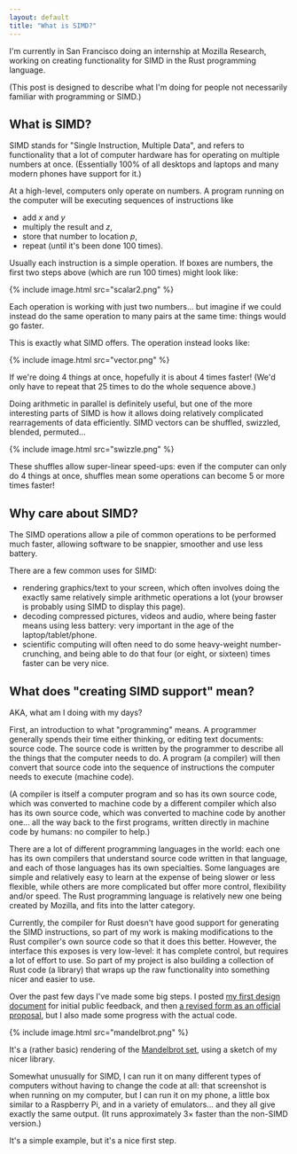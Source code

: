 ```yaml
---
layout: default
title: "What is SIMD?"
---
```


I'm currently in San Francisco doing an internship at Mozilla
Research, working on creating functionality for SIMD in the Rust
programming language.

(This post is designed to describe what I'm doing for people not
necessarily familiar with programming or SIMD.)

## What is SIMD?

SIMD stands for "Single Instruction, Multiple Data", and refers to
functionality that a lot of computer hardware has for operating on
multiple numbers at once. (Essentially 100% of all desktops and
laptops and many modern phones have support for it.)

At a high-level, computers only operate on numbers. A program running
on the computer will be executing sequences of instructions like

- add *x* and *y*
- multiply the result and *z*,
- store that number to location *p*,
- repeat (until it's been done 100 times).

Usually each instruction is a simple operation. If boxes are numbers,
the first two steps above (which are run 100 times) might look like:

{% include image.html src="scalar2.png" %}

Each operation is working with just two numbers... but imagine if we
could instead do the same operation to many pairs at the same time:
things would go faster.

This is exactly what SIMD offers. The operation instead looks like:

{% include image.html src="vector.png" %}

If we're doing 4 things at once, hopefully it is about 4 times faster!
(We'd only have to repeat that 25 times to do the whole sequence
above.)

Doing arithmetic in parallel is definitely useful, but one of the more
interesting parts of SIMD is how it allows doing relatively
complicated rearragements of data efficiently. SIMD vectors can be
shuffled, swizzled, blended, permuted...

{% include image.html src="swizzle.png" %}

These shuffles allow super-linear speed-ups: even if the computer can
only do 4 things at once, shuffles mean some operations can become 5
or more times faster!

## Why care about SIMD?

The SIMD operations allow a pile of common operations to be performed
much faster, allowing software to be snappier, smoother and use less
battery.

There are a few common uses for SIMD:

- rendering graphics/text to your screen, which often involves doing
  the exactly same relatively simple arithmetic operations a lot (your
  browser is probably using SIMD to display this page).
- decoding compressed pictures, videos and audio, where being faster
  means using less battery: very important in the age of the
  laptop/tablet/phone.
- scientific computing will often need to do some heavy-weight
  number-crunching, and being able to do that four (or eight, or
  sixteen) times faster can be very nice.

## What does "creating SIMD support" mean?

AKA, what am I doing with my days?

First, an introduction to what "programming" means. A programmer
generally spends their time either thinking, or editing text
documents: source code. The source code is written by the programmer
to describe all the things that the computer needs to do. A program (a
compiler) will then convert that source code into the sequence of
instructions the computer needs to execute (machine code).

(A compiler is itself a computer program and so has its own source
code, which was converted to machine code by a different compiler
which also has its own source code, which was converted to machine
code by another one... all the way back to the first programs, written
directly in machine code by humans: no compiler to help.)

There are a lot of different programming languages in the world: each
one has its own compilers that understand source code written in that
language, and each of those languages has its own specialties. Some
languages are simple and relatively easy to learn at the expense of
being slower or less flexible, while others are more complicated but
offer more control, flexibility and/or speed. The Rust programming
language is relatively new one being created by Mozilla, and fits into
the latter category.

Currently, the compiler for Rust doesn't have good support for
generating the SIMD instructions, so part of my work is making
modifications to the Rust compiler's own source code so that it does
this better. However, the interface this exposes is very low-level: it
has complete control, but requires a lot of effort to use. So part of
my project is also building a collection of Rust code (a library) that
wraps up the raw functionality into something nicer and easier to use.

Over the past few days I've made some big steps. I posted
[my first design document](https://internals.rust-lang.org/t/pre-rfc-simd-groundwork/2343)
for initial public feedback, and then
[a revised form as an official proposal](https://github.com/rust-lang/rfcs/pull/1199),
but I also made some progress with the actual code.

{% include image.html src="mandelbrot.png" %}

It's a (rather basic) rendering of the
[Mandelbrot set](https://en.wikipedia.org/wiki/Mandelbrot_set), using
a sketch of my nicer library.

Somewhat unusually for SIMD, I can run it on many different types of
computers without having to change the code at all: that screenshot is
when running on my computer, but I can run it on my phone, a little
box similar to a Raspberry Pi, and in a variety of emulators... and
they all give exactly the same output. (It runs approximately 3&times;
faster than the non-SIMD version.)

It's a simple example, but it's a nice first step.
